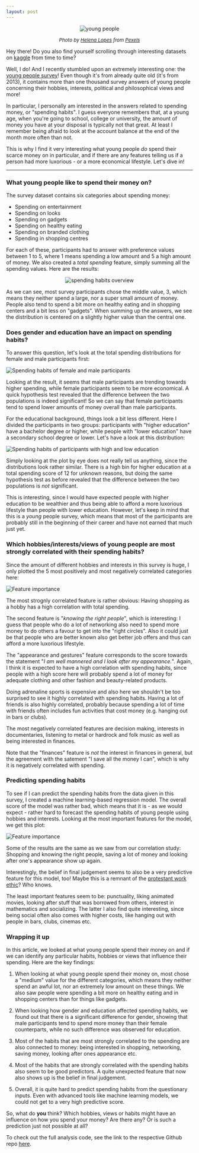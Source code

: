 ```yaml
---
layout: post
---
```


<p style="text-align:center;">
<img src="https://images.pexels.com/photos/708440/pexels-photo-708440.jpeg?auto=compress&cs=tinysrgb&dpr=2&h=750&w=1260" alt="young people">
<figcaption style="text-align:center;font-size:small;font-style:italic">Photo by <a href="https://www.pexels.com/@wildlittlethingsphoto">Helena Lopes</a> from <a href="https://www.pexels.com/photo/men-s-white-button-up-dress-shirt-708440/">Pexels</a>
</figcaption>
</p>

Hey there! Do you also find yourself scrolling through interesting datasets on [kaggle](https://www.kaggle.com/datasets) from time to time?

Well, I do! And I recently stumbled upon an extremely interesting one: the [young people survey](https://www.kaggle.com/miroslavsabo/young-people-survey)! Even though it's from already quite old (it's from 2013), it contains more than one thousand survey answers of young people concerning their hobbies, interests, political and philosophical views and more!

In particular, I personally am interested in the answers related to spending money, or "spending habits". I guess everyone remembers that, at a young age, when you're going to school, college or university, the amount of money you have at your disposal is typically not that great. At least I remember being afraid to look at the account balance at the end of the month more often than not.

This is why I find it very interesting what young people *do* spend their scarce money on in particular, and if there are any features telling us if a person had more luxorious - or a more economical lifestyle. Let's dive in!

---


### What young people like to spend their money on?

The survey dataset contains six categories about spending money:
- Spending on entertainment
- Spending on looks
- Spending on gadgets
- Spending on healthy eating
- Spending on branded clothing
- Spending in shopping centres

For each of these, participants had to answer with preference values between 1 to 5, where 1 means spending a low amount and 5 a high amount of money. We also created a *total spending* feature, simply summing all the spending values. Here are the results:

<p style="text-align:center;">
<img src="/images/2022-02-22-what-makes-young-people-spend-money/spending_overview.png" alt="spending habits overview">
</p>


As we can see, most survey participants chose the middle value, 3, which means they neither spend a large, nor a super small amount of money. People also tend to spend a bit more on healthy eating and in shopping centers and a bit less on "gadgets". When summing up the answers, we see the distribution is centered on a slightly higher value than the central one.

### Does gender and education have an impact on spending habits?

To answer this question, let's look at the total spending distributions for female and male participants first:

![Spending habits of female and male participants](/images/2022-02-22-what-makes-young-people-spend-money/gender_histogram.png)

Looking at the result, it seems that male participants are trending towards higher spending, while female participants seem to be more economical. A quick hypothesis test revealed that the difference between the two populations is indeed significant! So we can say that female participants tend to spend lower amounts of money overall than male participants.

For the educational background, things look a bit less different. Here I divided the participants in two groups: participants with "higher education" have a bachelor degree or higher, while people with "lower education" have a secondary school degree or lower. Let's have a look at this distribution:

![Spending habits of participants with high and low education](/images/2022-02-22-what-makes-young-people-spend-money/education_histogram.png)

Simply looking at the plot by eye does not really tell us anything, since the distributions look rather similar. There is a high bin for higher education at a total spending score of 12 for unknown reasons, but doing the same hypothesis test as before revealed that the difference between the two populations is *not* significant.

This is interesting, since I would have expected people with higher education to be wealthier and thus being able to afford a more luxorious lifestyle than people with lower education. However, let's keep in mind that this is a *young* people survey, which means that most of the participants are probably still in the beginning of their career and have not earned that much just yet.

### Which hobbies/interests/views of young people are most strongly correlated with their spending habits?

Since the amount of different hobbies and interests in this survey is huge, I only plotted the 5 most positively and most negatively correlated categories here:

![Feature importance](/images/2022-02-22-what-makes-young-people-spend-money/correlation_full.png)

The most strognly correlated feature is rather obvious: Having shopping as a hobby has a high correlation with total spending.

The second feature is "*knowing the right people*", which is interesting: I guess that people who do a lot of networking also need to spend more money to do others a favour to get into the "right circles". Also it could just be that people who are better known also get better job offers and thus can afford a more luxorious lifestyle.

The "appearance and gestures" feature corresponds to the score towards the statement "*I am well mannered and I look after my appearance.*". Again, I think it is expected to have a high correlation with spending habits, since people with a high score here will probably spend a lot of money for adequate clothing and other fashion and beauty-related products.

Doing adrenaline sports is expensive and also here we shouldn't be too surprised to see it highly correlated with spending habits. Having a lot of friends is also highly correlated, probably because spending a lot of time with friends often includes fun activities that cost money (e.g. hanging out in bars or clubs).

The most negatively correlated features are decision making, interests in documentaries, listening to metal or hardrock and folk music as well as being interested in finances.

Note that the "finances" feature is *not* the interest in finances in general, but the agreement with the satement "I save all the money I can", which is why it is negatively correlated with spending.

### Predicting spending habits

To see if I can predict the spending habits from the data given in this survey, I created a machine learning-based regression model. The overall score of the model was rather bad, which means that it is - as we would expect - rather hard to forecast the spending habits of young people using hobbies and interests. Looking at the most important features for the model, we get this plot:

![Feature importance](/images/2022-02-22-what-makes-young-people-spend-money/importance_mlp.png)

Some of the results are the same as we saw from our correlation study: Shopping and knowing the right people, saving a lot of money and looking after one's appearance show up again. 

Interestingly, the belief in final judgement seems to also be a very predictive feature for this model, too! Maybe this is a remnant of the [protestant work ethic](https://en.wikipedia.org/wiki/Protestant_work_ethic)? Who knows.

The least important features seem to be: punctuality, liking animated movies, looking after stuff that was borrowed from others, interest in mathematics and socializing. The latter I also find quite interesting, since being social often also comes with higher costs, like hanging out with people in bars, clubs, cinemas etc. 


### Wrapping it up

In this article, we looked at what young people spend their money on and if we can identify any particular habits, hobbies or views that influence their spending. Here are the key findings:

1. When looking at what young people spend their money on, most chose a "medium" value for the different categories, which means they neither spend an awful lot, nor an extremely low amount on these things. We also saw people were spending a bit more on healthy eating and in shopping centers than for things like gadgets.

2. When looking how gender and education affected spending habits, we found out that there is a significant difference for gender, showing that male participants tend to spend more money than their female counterparts, while no such difference was observed for education.

3. Most of the habits that are most strongly correlated to the spending are also connected to money: being interested in shopping, networking, saving money, looking after ones appearance etc.

4. Most of the habits that are strongly correlated with the spending habits also seem to be good predictors. A quite unexpected feature that now also shows up is the belief in final judgement.

5. Overall, it is quite hard to predict spending habits from the questionary inputs. Even with advanced tools like machine learning models, we could not get to a very high predictive score.

So, what do **you** think? Which hobbies, views or habits might have an influence on how you spend your money? Are there any? Or is such a prediction just not possible at all?

To check out the full analysis code, see the link to the respective Github repo [here](https://github.com/loeschet/fsev-youth-analysis).
